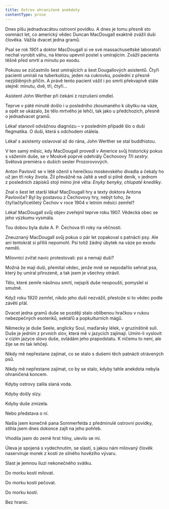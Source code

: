 ```yaml
---
title: Ostrov ohraničené anekdoty
contentType: prose
---
```


Dnes píšu jednadvacátou ostrovní povídku. A dnes je tomu přesně sto osmnáct let, co americký vědec Duncan MacDougall exaktně zvážil duši člověka. Vážila dvacet jedna gramů.

Psal se rok 1901 a doktor MacDougall si ve své massachusettské laboratoři nechal vyrobit váhu, na kterou upevnil postel s umírajícím. Zvážil pacienta těšně před smrtí a minutu po exodu.

Pokusu se zúčastnilo šest umírajících a šest Dougallových asis­tentů. Čtyři pacienti umírali na tuberkulózu, jeden na cukrovku, poslední z přesně nezjištěných příčin. A právě tento pacient vážil i po smrti překvapivě stále stejně: minutu, dvě, tři, čtyři…

Asistent John Werther při čekání z rozrušení omdlel.

Teprve v páté minutě došlo i u posledního zkoumaného k úbytku na váze, a opět se ukázalo, že tělo mrtvého je lehčí, tak jako u předchozích, přesně o jednadvacet gramů.

Lékař stanovil odvážnou diagnózu – v posledním případě šlo o duši flegmatika. O duši, která s odchodem otálela.

Lékař s asistenty oslavoval až do rána, John Werther se stal buddhistou.

V ten samý měsíc, kdy MacDougall provedl v Americe svůj historický pokus s vážením duše, se v Moskvě poprvé odehrály Čechovovy _Tři sestry_. Světová premiéra o duších sester Prozorovových.

Anton Pavlovič se v létě oženil s herečkou moskevského divadla a čekaly ho už jen tři roky života. Žil převážně na Jaltě a vedl si pilně deník, v jednom z posledních zápisků stojí mimo jiné věta: _Enyky benyky, chlupaté knedlíky_.

Znal o šest let starší lékař MacDougall hry a texty doktora Antona Pavloviče? Byl by postavou z Čechovovy hry, nebýt toho, že čtyřiačtyřicetiletý Čechov v roce 1904 v letním měsíci zemřel?

Lékař MacDougall svůj objev zveřejnil teprve roku 1907. Vědecká obec se jeho výzkumu vysmála.

Tou dobou byla duše A. P. Čechova tři roky na věčnosti.

  

Zneuznaný MacDougall svůj pokus o pár let zopakoval s patnácti psy. Ale ani tentokrát si příliš nepomohl. Psi totiž žádný úbytek na váze po exodu neměli.

Milovníci zvířat navíc protestovali: psi a nemají duši?

Možná že mají duši, přemítal vědec, jenže mně se nepodařilo sehnat psa, který by umíral přirozeně, a tak jsem je všechny otrávil.

Tělo, které zemře násilnou smrtí, nejspíš duše neopouští, po­myslel si smutně.

Když roku 1920 zemřel, nikdo jeho duši nezvážil, přestože si to vědec podle závěti přál.

Dvacet jedna gramů duše se později stalo oblíbenou hračkou v rukou nebezpečných esoteriků, sektářů a popkulturních mágů.

Německy je duše Seele, anglicky Soul, maďarsky lélek, v gruzínštině suli. Duše je jedním z prvních slov, která mě v jazycích zajímají. Umím-li vyslovit v cizím jazyce slovo duše, ovládám jeho prapodstatu. K ničemu to není, ale žije se mi tak lehčeji.

Nikdy mě nepřestane zajímat, co se stalo s dušemi těch patnácti otrávených psů.

Nikdy mě nepřestane zajímat, co by se stalo, kdyby tahle anekdota nebyla ohraničená koncem.

Kdyby ostrovy zalila slaná voda.

Kdyby došly slzy.

Kdyby duše zmizela.

Nebo představa o ní.

  

Našla jsem konečně pana Sommerfelda z předminulé ostrovní povídky, stihla jsem dnes dokonce zajít na jeho pohřeb.

Vhodila jsem do země hrst hlíny, ulevilo se mi.

Úleva je spojená s vydechnutím, se slastí, s jakou nám milovaný člověk naservíruje morek z kostí ze silného hovězího vývaru.

Slast je jemnou iluzí nekonečného svátku.

Do morku kostí milovat.

Do morku kostí pečovat.

Do morku kostí.

Bez hranic.

